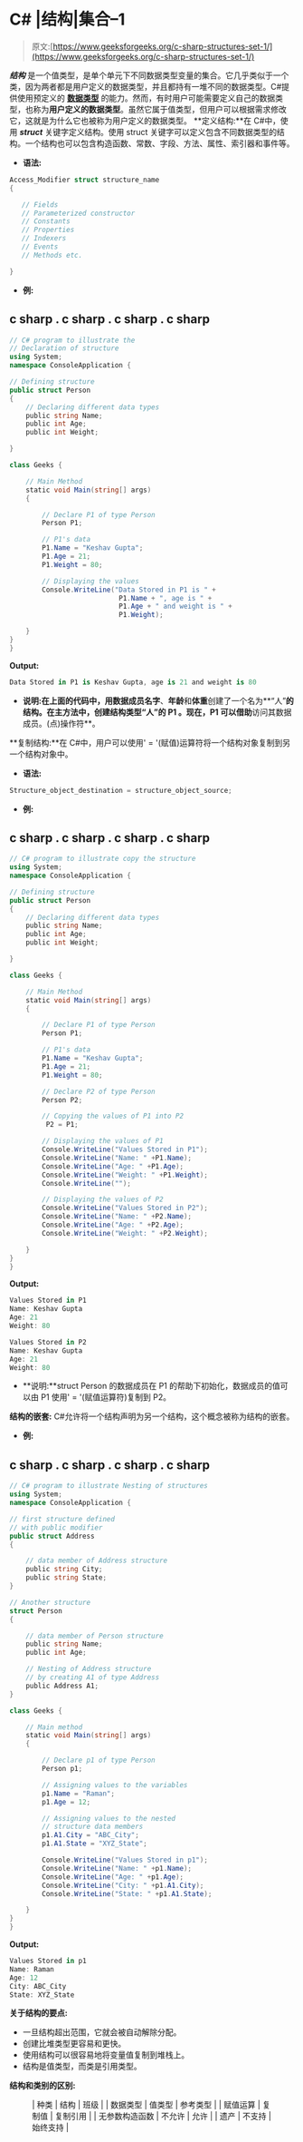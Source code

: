 # C# |结构|集合–1

> 原文:[https://www.geeksforgeeks.org/c-sharp-structures-set-1/](https://www.geeksforgeeks.org/c-sharp-structures-set-1/)

***结构*** 是一个值类型，是单个单元下不同数据类型变量的集合。它几乎类似于一个类，因为两者都是用户定义的数据类型，并且都持有一堆不同的数据类型。C#提供使用预定义的 [**数据类型**](https://www.geeksforgeeks.org/c-data-types-2/) 的能力。然而，有时用户可能需要定义自己的数据类型，也称为**用户定义的数据类型**。虽然它属于值类型，但用户可以根据需求修改它，这就是为什么它也被称为用户定义的数据类型。
**定义结构:**在 C#中，使用 ***struct*** 关键字定义结构。使用 struct 关键字可以定义包含不同数据类型的结构。一个结构也可以包含构造函数、常数、字段、方法、属性、索引器和事件等。

*   **语法:**

```cs
Access_Modifier struct structure_name
{

   // Fields 
   // Parameterized constructor 
   // Constants 
   // Properties 
   // Indexers 
   // Events 
   // Methods etc.

}
```

*   **例:**

## c sharp . c sharp . c sharp . c sharp

```cs
// C# program to illustrate the
// Declaration of structure
using System;
namespace ConsoleApplication {

// Defining structure
public struct Person
{
    // Declaring different data types
    public string Name;
    public int Age;
    public int Weight;

}

class Geeks {

    // Main Method
    static void Main(string[] args)
    {

        // Declare P1 of type Person
        Person P1;

        // P1's data
        P1.Name = "Keshav Gupta";
        P1.Age = 21;
        P1.Weight = 80;

        // Displaying the values
        Console.WriteLine("Data Stored in P1 is " +
                           P1.Name + ", age is " +
                           P1.Age + " and weight is " +
                           P1.Weight);

    }
}
}
```

**Output:** 

```cs
Data Stored in P1 is Keshav Gupta, age is 21 and weight is 80
```

*   **说明:**在上面的代码中，用数据成员**名字**、**年龄**和**体重**创建了一个名为**“人”**的结构。在主方法中，创建结构类型“人”的 **P1** 。现在，P1 可以借助**访问其数据成员。(点)操作符**。

**复制结构:**在 C#中，用户可以使用' = '(赋值)运算符将一个结构对象复制到另一个结构对象中。

*   **语法:**

```cs
Structure_object_destination = structure_object_source;
```

*   **例:**

## c sharp . c sharp . c sharp . c sharp

```cs
// C# program to illustrate copy the structure
using System;
namespace ConsoleApplication {

// Defining structure
public struct Person
{
    // Declaring different data types
    public string Name;
    public int Age;
    public int Weight;

}

class Geeks {

    // Main Method
    static void Main(string[] args)
    {

        // Declare P1 of type Person
        Person P1;

        // P1's data
        P1.Name = "Keshav Gupta";
        P1.Age = 21;
        P1.Weight = 80;

        // Declare P2 of type Person
        Person P2;

        // Copying the values of P1 into P2
         P2 = P1;

        // Displaying the values of P1
        Console.WriteLine("Values Stored in P1");
        Console.WriteLine("Name: " +P1.Name);
        Console.WriteLine("Age: " +P1.Age);
        Console.WriteLine("Weight: " +P1.Weight);
        Console.WriteLine("");

        // Displaying the values of P2
        Console.WriteLine("Values Stored in P2");
        Console.WriteLine("Name: " +P2.Name);
        Console.WriteLine("Age: " +P2.Age);
        Console.WriteLine("Weight: " +P2.Weight);

    }
}
}
```

**Output:** 

```cs
Values Stored in P1
Name: Keshav Gupta
Age: 21
Weight: 80

Values Stored in P2
Name: Keshav Gupta
Age: 21
Weight: 80
```

*   **说明:**struct Person 的数据成员在 P1 的帮助下初始化，数据成员的值可以由 P1 使用' = '(赋值运算符)复制到 P2。

**结构的嵌套:** C#允许将一个结构声明为另一个结构，这个概念被称为结构的嵌套。

*   **例:**

## c sharp . c sharp . c sharp . c sharp

```cs
// C# program to illustrate Nesting of structures
using System;
namespace ConsoleApplication {

// first structure defined
// with public modifier
public struct Address
{

    // data member of Address structure
    public string City;
    public string State;
}

// Another structure
struct Person
{

    // data member of Person structure
    public string Name;
    public int Age;

    // Nesting of Address structure
    // by creating A1 of type Address
    public Address A1;
}

class Geeks {

    // Main method
    static void Main(string[] args)
    {

        // Declare p1 of type Person
        Person p1;

        // Assigning values to the variables
        p1.Name = "Raman";
        p1.Age = 12;

        // Assigning values to the nested
        // structure data members
        p1.A1.City = "ABC_City";
        p1.A1.State = "XYZ_State";

        Console.WriteLine("Values Stored in p1");
        Console.WriteLine("Name: " +p1.Name);
        Console.WriteLine("Age: " +p1.Age);
        Console.WriteLine("City: " +p1.A1.City);
        Console.WriteLine("State: " +p1.A1.State);

    }
}
}
```

**Output:** 

```cs
Values Stored in p1
Name: Raman
Age: 12
City: ABC_City
State: XYZ_State
```

**关于结构的要点:**

*   一旦结构超出范围，它就会被自动解除分配。
*   创建比堆类型更容易和更快。
*   使用结构可以很容易地将变量值复制到堆栈上。
*   结构是值类型，而类是引用类型。

**结构和类别的区别:**

<figure class="table">

| 种类 | 结构 | 班级 |
| 数据类型 | 值类型 | 参考类型 |
| 赋值运算 | 复制值 | 复制引用 |
| 无参数构造函数 | 不允许 | 允许 |
| 遗产 | 不支持 | 始终支持 |

</figure>